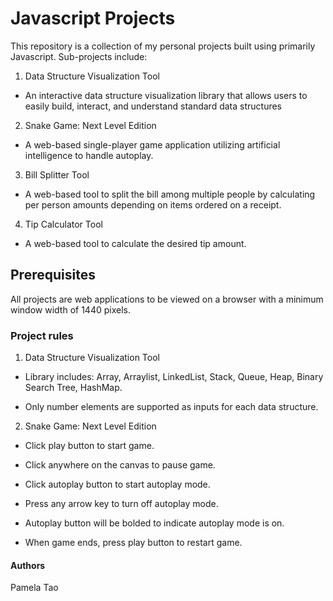 # Javascript Projects
This repository is a collection of my personal projects built using primarily Javascript. Sub-projects include:

1. Data Structure Visualization Tool

* An interactive data structure visualization library that allows users to easily build, interact, and understand standard data structures

2. Snake Game: Next Level Edition

* A web-based single-player game application utilizing artificial intelligence to handle autoplay.

3. Bill Splitter Tool

* A web-based tool to split the bill among multiple people by calculating per person amounts depending on items ordered on a receipt.

4. Tip Calculator Tool

* A web-based tool to calculate the desired tip amount.

## Prerequisites
All projects are web applications to be viewed on a browser with a minimum window width of 1440 pixels. 

### Project rules
1. Data Structure Visualization Tool

* Library includes: Array, Arraylist, LinkedList, Stack, Queue, Heap, Binary Search Tree, HashMap.

* Only number elements are supported as inputs for each data structure. 

2. Snake Game: Next Level Edition

* Click play button to start game.

* Click anywhere on the canvas to pause game.

* Click autoplay button to start autoplay mode.

* Press any arrow key to turn off autoplay mode.

* Autoplay button will be bolded to indicate autoplay mode is on.

* When game ends, press play button to restart game.

#### Authors
Pamela Tao
